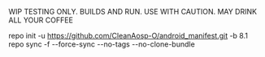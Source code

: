 WIP TESTING ONLY. BUILDS AND RUN. USE WITH CAUTION. MAY DRINK ALL YOUR COFFEE

repo init -u https://github.com/CleanAosp-O/android_manifest.git -b 8.1 
repo sync -f --force-sync --no-tags --no-clone-bundle
